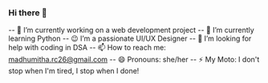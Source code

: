### Hi there 👋

-- 🔭 I’m currently working on a web development project
-- 🌱 I’m currently learning Python
-- 😉 I’m a passionate UI/UX Designer
-- 🤔 I’m looking for help with coding in DSA
-- 📫 How to reach me: madhumitha.rc26@gmail.com
-- 😄 Pronouns: she/her
-- ⚡ My Moto: I don't stop when I'm tired, I stop when I done!
